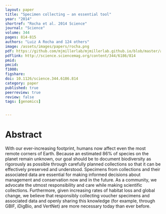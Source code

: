 ```yaml
---
layout: paper
title: "Specimen collecting – an essential tool"
year: "2014"
shortref: "Rocha et al. 2014 Science"
journal: "Science"
volume: 344
pages: 814-815
authors: "Luiz A Rocha and 124 others"
image: /assets/images/papers/rocha.png
pdf: https://github.com/mjmillerlab/mjmillerlab.github.io/blob/master/assets/pdfs/2014rocha.pdf
pdflink: http://science.sciencemag.org/content/344/6186/814
pmid:
pmcid:
f1000:
figshare:
doi: 10.1126/science.344.6186.814
category: paper
published: true
peerreview: true
review: false
tags: [genomics]


---
```


# Abstract

With our ever-increasing footprint, humans now affect even the most remote corners of Earth. Because an estimated 86% of species on the planet remain unknown, our goal should be to document biodiversity as rigorously as possible through carefully planned collections so that it can be effectively preserved and understood. Specimens from collections and their associated data are essential for making informed decisions about management and conservation now and in the future. As a community, we advocate the utmost responsibility and care while making scientific collections. Furthermore, given increasing rates of habitat loss and global change, we believe that responsibly collecting voucher specimens and associated data and openly sharing this knowledge (for example, through GBIF, iDigBio, and VertNet) are more necessary today than ever before.
